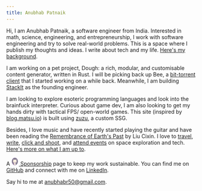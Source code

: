 ```yaml
---
title: Anubhab Patnaik
---
```



Hi, I am Anubhab Patnaik, a software engineer from India. Interested in math, science, engineering, and entrepreneurship, I work with software engineering and try to solve real-world problems. This is a space where I publish my thoughts and ideas. I write about tech and my life. [Here's my background](/cv.html).

I am working on a pet project, Dough: a rich, modular, and customisable content generator, written in Rust. I will be picking back up Bee, a [bit-torrent client](https://github.com/fuzzymfx/b) that I started working on a while back. Meanwhile, I am building [StackIt](https://nowstackit.com) as the founding engineer.

I am looking to explore esoteric programming languages and look into the brainfuck interpreter. Curious about game dev, I am also looking to get my hands dirty with tactical FPS/ open-world games. This site (inspired by [blog.matsu.io](https://blog.matsu.io)) is built using [zuzu](https://github.com/fuzzymfx/zuzu), a custom SSG.

Besides, I love music and have recently started playing the guitar and have been reading the [Remembrance of Earth's Past](https://en.wikipedia.org/wiki/Remembrance_of_Earth%27s_Past) by Liu Cixin. I love to [travel](https://anubhavp.dev/explored), [write](https://anubhavp.dev/blog), [click and shoot](https://instagram.com/anubhavclicks), and [attend events](https://anubhavp.dev/cv#activities) on space exploration and tech. [Here's more on what I am up to](/current.html).

A [<img src="/assets/img/kofi.svg" alt="github" class="pb-1 mr-5 " width="18" height="22" style="margin-right: 2px;"> Sponsorship](https://github.com/sponsors/fuzzymfx/) page to keep my work sustainable. You can find me on [GitHub](https://github.com/fuzzymfx) and connect with me on [LinkedIn](https://www.linkedin.com/in/anubhabpatnaik0530/).

Say hi to me at <anubhabr50@gmail.com>.
